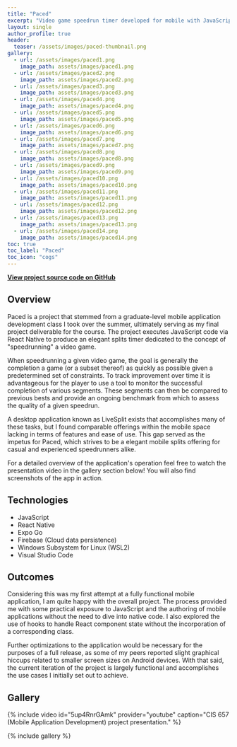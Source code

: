 ```yaml
---
title: "Paced"
excerpt: "Video game speedrun timer developed for mobile with JavaScript and React Native."
layout: single
author_profile: true
header:
  teaser: /assets/images/paced-thumbnail.png
gallery:
  - url: /assets/images/paced1.png
    image_path: assets/images/paced1.png
  - url: /assets/images/paced2.png
    image_path: assets/images/paced2.png
  - url: /assets/images/paced3.png
    image_path: assets/images/paced3.png
  - url: /assets/images/paced4.png
    image_path: assets/images/paced4.png
  - url: /assets/images/paced5.png
    image_path: assets/images/paced5.png
  - url: /assets/images/paced6.png
    image_path: assets/images/paced6.png
  - url: /assets/images/paced7.png
    image_path: assets/images/paced7.png
  - url: /assets/images/paced8.png
    image_path: assets/images/paced8.png
  - url: /assets/images/paced9.png
    image_path: assets/images/paced9.png
  - url: /assets/images/paced10.png
    image_path: assets/images/paced10.png
  - url: /assets/images/paced11.png
    image_path: assets/images/paced11.png
  - url: /assets/images/paced12.png
    image_path: assets/images/paced12.png
  - url: /assets/images/paced13.png
    image_path: assets/images/paced13.png
  - url: /assets/images/paced14.png
    image_path: assets/images/paced14.png
toc: true
toc_label: "Paced"
toc_icon: "cogs"
---
```


**[View project source code on GitHub](https://github.com/griesenj/Paced)**

## Overview

Paced is a project that stemmed from a graduate-level mobile application development class I took over the summer, ultimately serving as my final project deliverable for the course. The project executes JavaScript code via React Native to produce an elegant splits timer dedicated to the concept of "speedrunning" a video game.

When speedrunning a given video game, the goal is generally the completion a game (or a subset thereof) as quickly as possible given a predetermined set of constraints. To track improvement over time it is advantageous for the player to use a tool to monitor the successful completion of various segments. These segments can then be compared to previous bests and provide an ongoing benchmark from which to assess the quality of a given speedrun.

A desktop application known as LiveSplit exists that accomplishes many of these tasks, but I found comparable offerings within the mobile space lacking in terms of features and ease of use. This gap served as the impetus for Paced, which strives to be a elegant mobile splits offering for casual and experienced speedrunners alike.

For a detailed overview of the application's operation feel free to watch the presentation video in the gallery section below! You will also find screenshots of the app in action.

## Technologies

* JavaScript
* React Native
* Expo Go
* Firebase (Cloud data persistence)
* Windows Subsystem for Linux (WSL2)
* Visual Studio Code

## Outcomes

Considering this was my first attempt at a fully functional mobile application, I am quite happy with the overall project. The process provided me with some practical exposure to JavaScript and the authoring of mobile applications without the need to dive into native code. I also explored the use of hooks to handle React component state without the incorporation of a corresponding class.

Further optimizations to the application would be necessary for the purposes of a full release, as some of my peers reported slight graphical hiccups related to smaller screen sizes on Android devices. With that said, the current iteration of the project is largely functional and accomplishes the use cases I initially set out to achieve.

## Gallery

{% include video id="5up4RnrGAmk" provider="youtube" caption="CIS 657 (Mobile Application Development) project presentation." %}

{% include gallery %}
